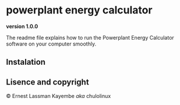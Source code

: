 # powerplant energy calculator

**version 1.0.0**

The readme file explains how to run the Powerplant Energy Calculator software on your computer smoothly.

## Instalation


## Lisence and copyright

© Ernest Lassman Kayembe *aka* chulolinux
